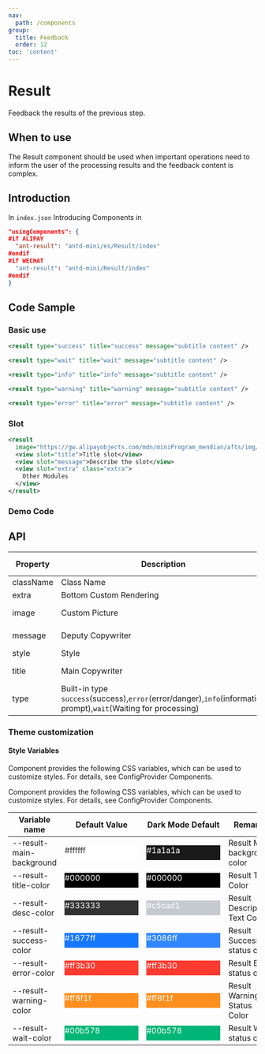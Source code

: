 ```yaml
---
nav:
  path: /components
group:
  title: Feedback
  order: 12
toc: 'content'
---
```


# Result

Feedback the results of the previous step.

## When to use

The Result component should be used when important operations need to inform the user of the processing results and the feedback content is complex.

## Introduction

In `index.json` Introducing Components in

```json
"usingComponents": {
#if ALIPAY
  "ant-result": "antd-mini/es/Result/index"
#endif
#if WECHAT
  "ant-result": "antd-mini/Result/index"
#endif
}
```

## Code Sample

### Basic use

```xml
<result type="success" title="success" message="subtitle content" />

<result type="wait" title="wait" message="subtitle content" />

<result type="info" title="info" message="subtitle content" />

<result type="warning" title="warning" message="subtitle content" />

<result type="error" title="error" message="subtitle content" />
```

### Slot

```xml
<result
  image="https://gw.alipayobjects.com/mdn/miniProgram_mendian/afts/img/A*wiFYTo5I0m8AAAAAAAAAAABjAQAAAQ/original">
  <view slot="title">Title slot</view>
  <view slot="message">Describe the slot</view>
  <view slot="extra" class="extra">
    Other Modules
  </view>
</result>
```

### Demo Code

<code src='../../demo/pages/Result/index'></code>

## API

| Property      | Description                                                                                     | Type           | Default Value |
| --------- | ---------------------------------------------------------------------------------------- | -------------- | ------ |
| className | Class Name                                                                                     | string         | -      |
| extra     | Bottom Custom Rendering                                                                           | slot           | -      |
| image     | Custom Picture                                                                               | string \| slot | -      |
| message   | Deputy Copywriter                                                                                   | string \| slot | -      |
| style     | Style                                                                                     | string         | -      |
| title     | Main Copywriter                                                                                   | string \| slot | -      |
| type      | Built-in type `success`(success),`error`(error/danger),`info`(information prompt),`wait`(Waiting for processing) | string         | -      |

### Theme customization

#### Style Variables

Component provides the following CSS variables, which can be used to customize styles. For details, see ConfigProvider Components.

Component provides the following CSS variables, which can be used to customize styles. For details, see ConfigProvider Components.

| Variable name                   | Default Value                                                                                            | Dark Mode Default                                                                                    | Remarks                |
| ------------------------ | ------------------------------------------------------------------------------------------------- | ------------------------------------------------------------------------------------------------- | ------------------- |
| --result-main-background | <div style="width: 150px; height: 30px; background-color: #ffffff; color: #333333;">#ffffff</div> | <div style="width: 150px; height: 30px; background-color: #1a1a1a; color: #ffffff;">#1a1a1a</div> | Result Main background color   |
| --result-title-color     | <div style="width: 150px; height: 30px; background-color: #000000; color: #ffffff;">#000000</div> | <div style="width: 150px; height: 30px; background-color: #000000; color: #ffffff;">#000000</div> | Result Title Color     |
| --result-desc-color      | <div style="width: 150px; height: 30px; background-color: #333333; color: #ffffff;">#333333</div> | <div style="width: 150px; height: 30px; background-color: #c5cad1; color: #ffffff;">#c5cad1</div> | Result Description Text Color |
| --result-success-color   | <div style="width: 150px; height: 30px; background-color: #1677ff; color: #ffffff;">#1677ff</div> | <div style="width: 150px; height: 30px; background-color: #3086ff; color: #ffffff;">#3086ff</div> | Result Success status color |
| --result-error-color     | <div style="width: 150px; height: 30px; background-color: #ff3b30; color: #ffffff;">#ff3b30</div> | <div style="width: 150px; height: 30px; background-color: #ff3b30; color: #ffffff;">#ff3b30</div> | Result Error status color |
| --result-warning-color   | <div style="width: 150px; height: 30px; background-color: #ff8f1f; color: #ffffff;">#ff8f1f</div> | <div style="width: 150px; height: 30px; background-color: #ff8f1f; color: #ffffff;">#ff8f1f</div> | Result Warning Status Color |
| --result-wait-color      | <div style="width: 150px; height: 30px; background-color: #00b578; color: #ffffff;">#00b578</div> | <div style="width: 150px; height: 30px; background-color: #00b578; color: #ffffff;">#00b578</div> | Result Wait status color |
